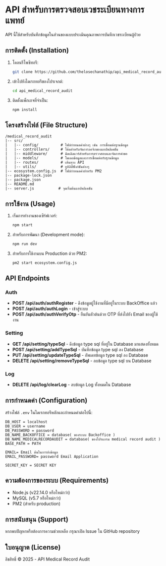 # API สำหรับการตรวจสอบเวชระเบียนทางการแพทย์

API นี้ใช้สำหรับบันทึกข้อมูลในส่วนของแบบประเมินคุณภาพการบันทึกเวชระเบียนผู้ป่วย

## การติดตั้ง (Installation)

1. โคลนรีโพซิทอรี:
   ```bash
   git clone https://github.com/thelosechanathip/api_medical_record_audit.git
   ```

2. เข้าไปยังไดเรกทอรีของโปรเจกต์:
   ```bash
   cd api_medical_record_audit
   ```

3. ติดตั้งแพ็กเกจที่จำเป็น:
   ```bash
   npm install
   ```

## โครงสร้างไฟล์ (File Structure)

```
/medical_record_audit
|-- src/
|   |-- config/          # ไฟล์กำหนดค่าต่างๆ เช่น การเชื่อมต่อฐานข้อมูล
|   |-- controllers/     # โค้ดสำหรับจัดการลอจิกของแอปพลิเคชัน
|   |-- middleware/      # มิดเดิลแวร์สำหรับการตรวจสอบและจัดการคำขอ
|   |-- models/          # โมเดลข้อมูลและการเชื่อมต่อกับฐานข้อมูล
|   |-- routes/          # เส้นทาง API
|   |-- utils/           # ยูทิลิตี้ฟังก์ชันต่างๆ
|-- ecosystem.config.js  # ไฟล์กำหนดค่าสำหรับ PM2
|-- package-lock.json
|-- package.json
|-- README.md
|-- server.js           # จุดเริ่มต้นแอปพลิเคชัน
```

## การใช้งาน (Usage)

1. เริ่มการทำงานของเซิร์ฟเวอร์:
   ```bash
   npm start
   ```

2. สำหรับการพัฒนา (Development mode):
   ```bash
   npm run dev
   ```

3. สำหรับการใช้งานบน Production ด้วย PM2:
   ```bash
   pm2 start ecosystem.config.js
   ```

## API Endpoints

### Auth

- **POST /api/auth/authRegister** - ดึงข้อมูลผู้ใช้งานที่มีอยู่ในระบบ BackOffice แล้ว
- **POST /api/auth/authLogin** - เข้าสู่ระบบ
- **POST /api/auth/authVerifyOtp** - ยืนยันตัวต้นด้วย OTP ที่ส่งไปยัง Email ของผู้ใช้งาน

### Setting

- **GET /api/setting/typeSql** - ดึงข้อมูล type sql ที่อยู่ใน Database มาแสดงทั้งหมด
- **POST /api/setting/addTypeSql** - บันทึกข้อมูล type sql ลง Database
- **PUT /api/setting/updateTypeSql** - อัพเดทข้อมูล type sql ลง Database
- **DELETE /api/setting/removeTypeSql** - ลบข้อมูล type sql บน Database

### Log
- **DELETE /api/log/clearLog** - ลบข้อมูล Log ทั้งหมดใน Database

## การกำหนดค่า (Configuration)

สร้างไฟล์ `.env` ในไดเรกทอรีหลักและกำหนดค่าต่อไปนี้:

```
DB_HOST = localhost
DB_USER = username
DB_PASSWORD = password
DB_NAME_BACKOFFICE = database( ของระบบ Backoffice )
DB_NAME_MEDICALRECORDAUDIT = database( ของโปรแกรม medical record audit )
BASE_PATH = PATH

EMAIL= Email ต้นในการส่งข้อมูล
EMAIL_PASSWORD= password Email Application

SECRET_KEY = SECRET KEY
```

## ความต้องการของระบบ (Requirements)

- Node.js (v22.14.0 หรือใหม่กว่า)
- MySQL (v5.7 หรือใหม่กว่า)
- PM2 (สำหรับ production)

## การสนับสนุน (Support)

หากพบปัญหาหรือต้องการความช่วยเหลือ กรุณาเปิด Issue ใน GitHub repository

## ใบอนุญาต (License)

ลิขสิทธิ์ © 2025 - API Medical Record Audit